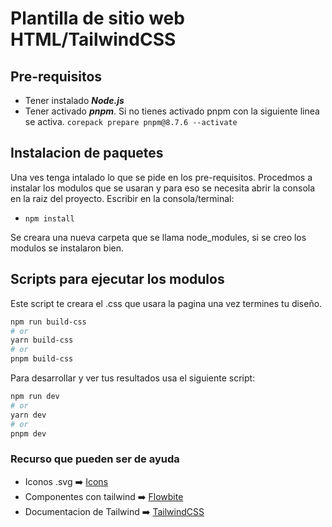# Plantilla de sitio web HTML/TailwindCSS

## Pre-requisitos

- Tener instalado **_Node.js_**
- Tener activado **_pnpm_**.
  Si no tienes activado pnpm con la siguiente linea se activa.
  `corepack prepare pnpm@8.7.6 --activate`

## Instalacion de paquetes

Una ves tenga intalado lo que se pide en los pre-requisitos. Procedmos a instalar los modulos que se usaran y para eso se necesita abrir la consola en la raiz del proyecto. Escribir en la consola/terminal:

- `npm install`

Se creara una nueva carpeta que se llama node_modules, si se creo los modulos se instalaron bien.

## Scripts para ejecutar los modulos

Este script te creara el .css que usara la pagina una vez termines tu diseño.

```bash
npm run build-css
# or
yarn build-css
# or
pnpm build-css
```

Para desarrollar y ver tus resultados usa el siguiente script:

```bash
npm run dev
# or
yarn dev
# or
pnpm dev
```

### Recurso que pueden ser de ayuda

- Iconos .svg ➡️ [Icons](https://tabler-icons.io/)
- Componentes con tailwind ➡️ [Flowbite](https://flowbite.com/docs/components/accordion/)
- Documentacion de Tailwind ➡️ [TailwindCSS](https://tailwindcss.com/docs/installation)
